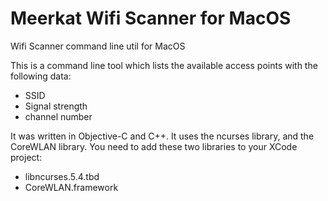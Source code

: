 # Meerkat Wifi Scanner for MacOS
Wifi Scanner command line util for MacOS

This is a command line tool which lists the available access points with the following data:
- SSID
- Signal strength
- channel number

It was written in Objective-C and C++.
It uses the ncurses library, and the CoreWLAN library.
You need to add these two libraries to your XCode project:
- libncurses.5.4.tbd
- CoreWLAN.framework
